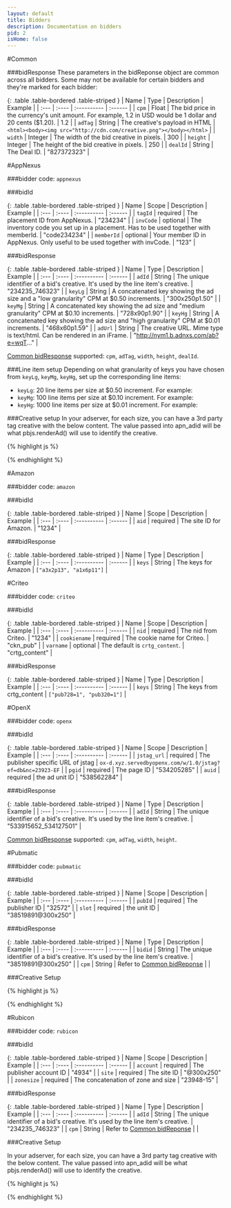 ```yaml
---
layout: default
title: Bidders
description: Documentation on bidders
pid: 2
isHome: false
---
```


<div class="bs-docs-section" markdown="1">
#Common

<a name="common-bidresponse"></a>

###bidResponse
These parameters in the bidReponse object are common across all bidders. Some may not be available for certain bidders and they're marked for each bidder:

{: .table .table-bordered .table-striped }
| Name | Type | Description | Example |
| :--- | :---- | :---------- | :------ |
| `cpm` |	Float |	The bid price in the currency's unit amount. For example, 1.2 in USD would be 1 dollar and 20 cents ($1.20). |	1.2 |
| `adTag` | String | The creative's payload in HTML | `<html><body><img src="http://cdn.com/creative.png"></body></html>` |
| `width` |	Integer |	The width of the bid creative in pixels. |	300 |
| `height` |	Integer |	The height of the bid creative in pixels. |	250 |
| `dealId` |	String |	The Deal ID. |	"827372323" |

</div>

<div class="bs-docs-section" markdown="1">
#AppNexus

###bidder code: 
`appnexus`

###bidId

{: .table .table-bordered .table-striped }
| Name | Scope | Description | Example |
| :--- | :---- | :---------- | :------ |
| `tagId` | required | The placement ID from AppNexus. | "234234" |
| `invCode` | optional | The inventory code you set up in a placement. Has to be used together with memberId. | "code234234" |
| `memberId` | optional | Your member ID in AppNexus. Only useful to be used together with invCode. | "123" |

<a href="appnexus-bidresponse"></a>

###bidResponse

{: .table .table-bordered .table-striped }
| Name | Type | Description | Example |
| :--- | :---- | :---------- | :------ |
| `adId` |	String |	The unique identifier of a bid's creative. It's used by the line item's creative. |	"234235_746323" |
| `keyLg` |	String |	A concatenated key showing the ad size and a "low granularity" CPM at $0.50 increments. |	"300x250p1.50" |
| `keyMg` |	String |	A concatenated key showing the ad size and "medium granularity" CPM at $0.10 increments. |	"728x90p1.90" |
| `keyHg` |	String |	A concatenated key showing the ad size and "high granularity" CPM at $0.01 increments. |	"468x60p1.59" |
| `adUrl` |	String |	The creative URL. Mime type is text/html. Can be rendered in an iFrame. |	"http://nym1.b.adnxs.com/ab?e=wqT..." |

[Common bidResponse](#common-bidresponse) supported: `cpm`, `adTag`, `width`, `height`, `dealId`.


###Line item setup
Depending on what granularity of keys you have chosen from `keyLg`, `keyMg`, `keyHg`, set up the corresponding line items:

* `keyLg`: 20 line items per size at $0.50 increment. For example: 
* `keyMg`: 100 line items per size at $0.10 increment. For example: 
* `keyHg`: 1000 line items per size at $0.01 increment. For example: 

###Creative setup
In your adserver, for each size, you can have a 3rd party tag creative with the below content. The value passed into apn_adid will be what pbjs.renderAd() will use to identify the creative. 

{% highlight js %}
<script type="text/JavaScript">
    try{ window.top.pbjs.renderAd(document, '%%PATTERN:apn_adid%%'); } catch(e) {/*ignore*/}
</script>
{% endhighlight %}

</div>

<div class="bs-docs-section" markdown="1">
#Amazon

###bidder code: 
`amazon`

###bidId

{: .table .table-bordered .table-striped }
| Name | Scope | Description | Example |
| :--- | :---- | :---------- | :------ |
| `aid` | required | The site ID for Amazon. | "1234" |

###bidResponse

{: .table .table-bordered .table-striped }
| Name | Type | Description | Example |
| :--- | :---- | :---------- | :------ |
| `keys` | String | The keys for Amazon | `["a3x2p13", "a1x6p11"]` |


</div>

<div class="bs-docs-section" markdown="1">

#Criteo

###bidder code: 
`criteo`

###bidId

{: .table .table-bordered .table-striped }
| Name | Scope | Description | Example |
| :--- | :---- | :---------- | :------ |
| `nid` | required | The nid from Criteo. | "1234" |
| `cookiename` | required | The cookie name for Criteo. | "ckn_pub" |
| `varname` | optional | The default is `crtg_content`. | "crtg_content" |

###bidResponse

{: .table .table-bordered .table-striped }
| Name | Type | Description | Example |
| :--- | :---- | :---------- | :------ |
| `keys` | String | The keys from crtg_content | `["pub728=1", "pub320=1"]` |

</div>

<div class="bs-docs-section" markdown="1">

#OpenX

###bidder code: 
`openx`

###bidId

{: .table .table-bordered .table-striped }
| Name | Scope | Description | Example |
| :--- | :---- | :---------- | :------ |
| `jstag_url` | required | The publisher specific URL of jstag | `ox-d.xyz.servedbyopenx.com/w/1.0/jstag?ef=db&nc=23923-EF` |
| `pgid` | required | The page ID | "534205285" |
| `auid` | required | the ad unit ID | "538562284" |

###bidResponse

{: .table .table-bordered .table-striped }
| Name | Type | Description | Example |
| :--- | :---- | :---------- | :------ |
| `adId` | String | The unique identifier of a bid's creative. It's used by the line item's creative. |	"533915652_534127501" |

[Common bidResponse](#common-bidresponse) supported: `cpm`, `adTag`, `width`, `height`.


</div>

<div class="bs-docs-section" markdown="1">
#Pubmatic

###bidder code: 
`pubmatic`

###bidId

{: .table .table-bordered .table-striped }
| Name | Scope | Description | Example |
| :--- | :---- | :---------- | :------ |
| `pubId` | required | The publisher ID | "32572" |
| `slot` | required | the unit ID | "38519891@300x250" |

###bidResponse

{: .table .table-bordered .table-striped }
| Name | Type | Description | Example |
| :--- | :---- | :---------- | :------ |
| `bidid` | String | The unique identifier of a bid's creative. It's used by the line item's creative. | "38519891@300x250" |
| `cpm` | String | Refer to [Common bidReponse](#common-bidresponse) | |

###Creative Setup

{% highlight js %}
<script type="text/javascript">
if(!window.PubMaticGrouped){ document.write('<script type="text/javascript" src="'+ ( location.protocol === "https:" ? "https:" : "http:" ) +'//ads.pubmatic.com/AdServer/js/gshowad.js"><\/script>');}
</script>
<script type="text/javascript">
PubMaticGrouped.displayCreative("%%PATTERN:bidid%%");
</script>
{% endhighlight %}


</div>

<div class="bs-docs-section" markdown="1">
#Rubicon

###bidder code: 
`rubicon`

###bidId

{: .table .table-bordered .table-striped }
| Name | Scope | Description | Example |
| :--- | :---- | :---------- | :------ |
| `account` | required | The publisher account ID | "4934" |
| `site` | required | The site ID | "@300x250" |
| `zonesize` | required | The concatenation of zone and size | "23948-15" |

###bidResponse

{: .table .table-bordered .table-striped }
| Name | Type | Description | Example |
| :--- | :---- | :---------- | :------ |
| `adId` | String | The unique identifier of a bid's creative. It's used by the line item's creative. |	"234235_746323" |
| `cpm` | String | Refer to [Common bidReponse](#common-bidresponse) | |

###Creative Setup

In your adserver, for each size, you can have a 3rd party tag creative with the below content. The value passed into apn_adid will be what pbjs.renderAd() will use to identify the creative. 

{% highlight js %}
<script type="text/JavaScript">
    try{ window.top.pbjs.renderAd(document, '%%PATTERN:rb_adid%%'); } catch(e) {/*ignore*/}
</script>
{% endhighlight %}


</div>